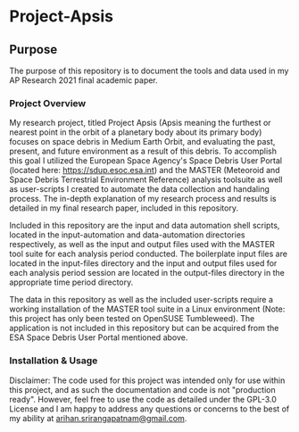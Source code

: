 # Project-Apsis

## Purpose 
  The purpose of this repository is to document the tools and data used in my AP Research 2021 final academic paper. 

### Project Overview

My research project, titled Project Apsis (Apsis meaning the furthest or nearest point in the orbit of a planetary body about its primary body) focuses on space debris in Medium Earth Orbit, and evaluating the past, present, and future environment as a result of this debris. To accomplish this goal I utilized the European Space Agency's Space Debris User Portal (located here: https://sdup.esoc.esa.int) and the MASTER (Meteoroid and Space Debris Terrestrial Environment Reference) analysis toolsuite as well as user-scripts I created to automate the data collection and handaling process. The in-depth explanation of my research process and results is detailed in my final research paper, included in this repository. 

Included in this repository are the input and data automation shell scripts, located in the input-automation and data-automation directories respectively, as well as the input and output files used with the MASTER tool suite for each analysis period conducted. The boilerplate input files are located in the input-files directory and the input and output files used for each analysis period session are located in the output-files directory in the appropriate time period directory. 
    
The data in this repository as well as the included user-scripts require a working installation of the MASTER tool suite in a Linux environment (Note: this project has only been tested on OpenSUSE Tumbleweed). The application is not included in this repository but can be acquired from the ESA Space Debris User Portal mentioned above. 
    
### Installation & Usage 
  
Disclaimer: The code used for this project was intended only for use within this project, and as such the documentation and code is not "production ready". However, feel free to use the code as detailed under the GPL-3.0 License and I am happy to address any questions or concerns to the best of my ability at arihan.srirangapatnam@gmail.com.
